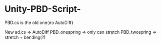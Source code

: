 # Unity-PBD-Script-
PBD.cs is the old one(no AutoDiff)

New
ad.cs => AutoDiff
PBD_onespring => only can stretch
PBD_twospring => stretch + bending(?)
